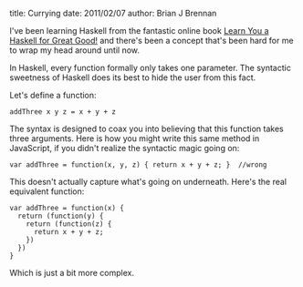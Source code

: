 title: Currying
date: 2011/02/07
author: Brian J Brennan

I've been learning Haskell from the fantastic online book [Learn You a Haskell for Great Good!](http://learnyouahaskell.com/) and there's been a concept that's been hard for me to wrap my head around until now.

In Haskell, every function formally only takes one parameter. The syntactic sweetness of Haskell does its best to hide the user from this fact.

Let's define a function:
    
    addThree x y z = x + y + z

The syntax is designed to coax you into believing that this function takes three arguments. Here is how you might write this same method in JavaScript, if you didn't realize the syntactic magic going on:
    
    var addThree = function(x, y, z) { return x + y + z; }  //wrong

This doesn't actually capture what's going on underneath. Here's the real equivalent function:

    var addThree = function(x) {
      return (function(y) {
        return (function(z) {
          return x + y + z;
        })
      })
    }

Which is just a bit more complex.
